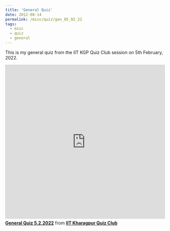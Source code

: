 ```yaml
---
title: 'General Quiz'
date: 2012-08-14
permalink: /misc/quiz/gen_05_02_22
tags:
  - misc
  - quiz
  - general
---
```


This is my general quiz from the IIT KGP Quiz Club session on 5th February, 2022.


<iframe src="https://www.slideshare.net/slideshow/embed_code/key/AmQ3E41MTf8bpY?startSlide=1" width="597" height="486" frameborder="0" marginwidth="0" marginheight="0" scrolling="no" style="border:1px solid #CCC; border-width:1px; margin-bottom:5px;max-width: 100%;" allowfullscreen></iframe><div style="margin-bottom:5px"><strong><a href="https://www.slideshare.net/iitkgpquizclub/general-quiz-522022" title="General Quiz 5.2.2022" target="_blank">General Quiz 5.2.2022</a></strong> from <strong><a href="https://www.slideshare.net/iitkgpquizclub" target="_blank">IIT Kharagpur Quiz Club</a></strong></div>